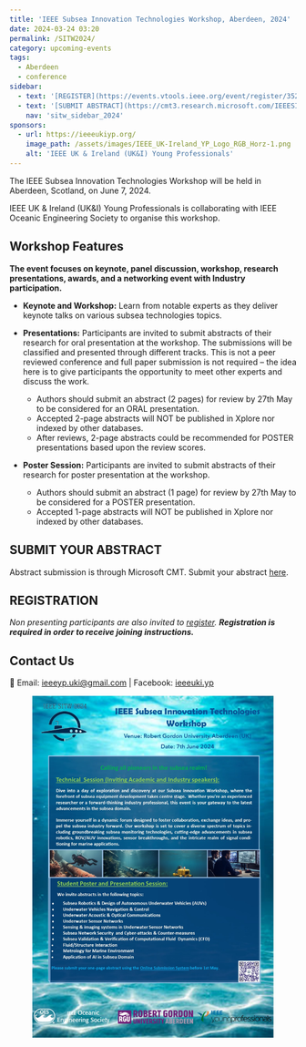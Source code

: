 ```yaml
---
title: 'IEEE Subsea Innovation Technologies Workshop, Aberdeen, 2024'
date: 2024-03-24 03:20
permalink: /SITW2024/
category: upcoming-events
tags:
  - Aberdeen
  - conference
sidebar:
  - text: '[REGISTER](https://events.vtools.ieee.org/event/register/352302/){: .btn .btn--success}'
  - text: '[SUBMIT ABSTRACT](https://cmt3.research.microsoft.com/IEEESITW2024/){: .btn .btn--success}'
    nav: 'sitw_sidebar_2024'
sponsors:
  - url: https://ieeeukiyp.org/
    image_path: /assets/images/IEEE_UK-Ireland_YP_Logo_RGB_Horz-1.png
    alt: 'IEEE UK & Ireland (UK&I) Young Professionals'
---
```


The IEEE Subsea Innovation Technologies Workshop will be held in Aberdeen, Scotland, on June 7, 2024. 

IEEE UK & Ireland (UK&I) Young Professionals is collaborating with IEEE Oceanic Engineering Society to organise this workshop.

## Workshop Features
**The event focuses on keynote, panel discussion, workshop, research presentations, awards, and a networking event with Industry participation.**

* **Keynote and Workshop:** Learn from notable experts as they deliver keynote talks on various subsea technologies topics.

* **Presentations:** Participants are invited to submit abstracts of their research for oral presentation at the workshop. The submissions will be classified and presented through different tracks. This is not a peer reviewed conference and full paper submission is not required – the idea here is to give participants the opportunity to meet other experts and discuss the work.

  * Authors should submit an abstract (2 pages) for review by 27th May to be considered for an ORAL presentation.
  * Accepted 2-page abstracts will NOT be published in Xplore nor indexed by other databases.
  * After reviews, 2-page abstracts could be recommended for POSTER presentations based upon the review scores.

* **Poster Session:** Participants are invited to submit abstracts of their research for poster presentation at the workshop.
  * Authors should submit an abstract (1 page) for review by 27th May to be considered for a POSTER presentation.
  * Accepted 1-page abstracts will NOT be published in Xplore nor indexed by other databases.

## SUBMIT YOUR ABSTRACT

Abstract submission is through Microsoft CMT. Submit your abstract [here](https://cmt3.research.microsoft.com/IEEESITW2024/).

## REGISTRATION

*Non presenting participants are also invited to [register](https://events.vtools.ieee.org/event/register/352302/). **Registration is required in order to receive joining instructions.***

## Contact Us
:email: Email: [ieeeyp.uki@gmail.com](mailto:ieeeyp.uki@gmail.com) | Facebook: [ieeeuki.yp](https://www.facebook.com/ieeeuki.yp/)

<figure>
	<img src="/assets/images/2024_isitmw/IEEE_Flyer_SITAM1.jpg">
</figure>
